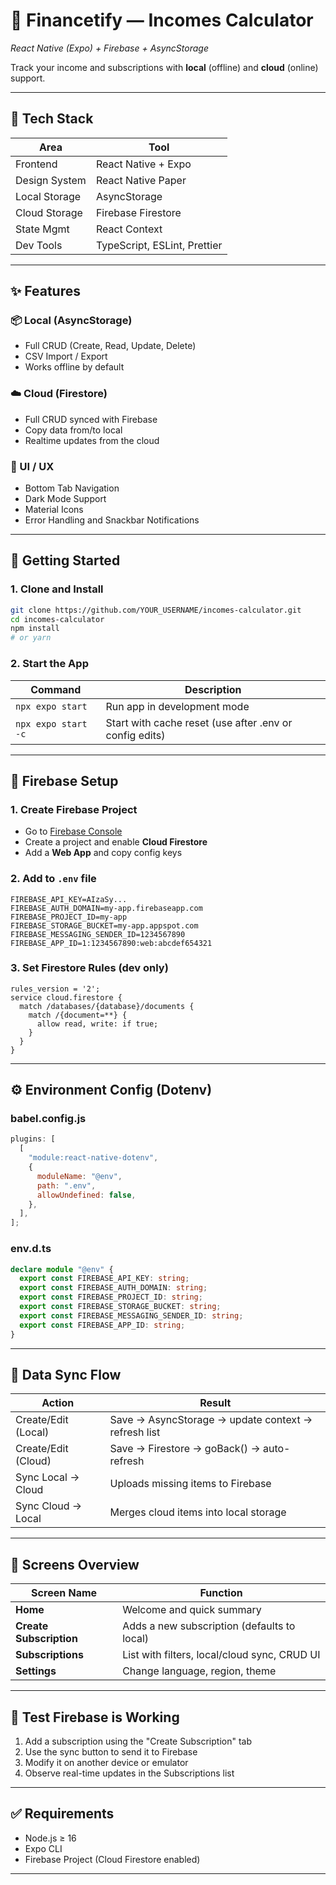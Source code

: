 # 📆 Financetify — Incomes Calculator

_React Native (Expo) + Firebase + AsyncStorage_

Track your income and subscriptions with **local** (offline) and **cloud** (online) support.

---

## 🧰 Tech Stack

| Area          | Tool                         |
| ------------- | ---------------------------- |
| Frontend      | React Native + Expo          |
| Design System | React Native Paper           |
| Local Storage | AsyncStorage                 |
| Cloud Storage | Firebase Firestore           |
| State Mgmt    | React Context                |
| Dev Tools     | TypeScript, ESLint, Prettier |

---

## ✨ Features

### 📦 Local (AsyncStorage)

- Full CRUD (Create, Read, Update, Delete)
- CSV Import / Export
- Works offline by default

### ☁️ Cloud (Firestore)

- Full CRUD synced with Firebase
- Copy data from/to local
- Realtime updates from the cloud

### 🎨 UI / UX

- Bottom Tab Navigation
- Dark Mode Support
- Material Icons
- Error Handling and Snackbar Notifications

---

## 🚀 Getting Started

### 1. Clone and Install

```bash
git clone https://github.com/YOUR_USERNAME/incomes-calculator.git
cd incomes-calculator
npm install
# or yarn
```

### 2. Start the App

| Command             | Description                                             |
| ------------------- | ------------------------------------------------------- |
| `npx expo start`    | Run app in development mode                             |
| `npx expo start -c` | Start with cache reset (use after .env or config edits) |

---

## 🔐 Firebase Setup

### 1. Create Firebase Project

- Go to [Firebase Console](https://console.firebase.google.com/)
- Create a project and enable **Cloud Firestore**
- Add a **Web App** and copy config keys

### 2. Add to `.env` file

```env
FIREBASE_API_KEY=AIzaSy...
FIREBASE_AUTH_DOMAIN=my-app.firebaseapp.com
FIREBASE_PROJECT_ID=my-app
FIREBASE_STORAGE_BUCKET=my-app.appspot.com
FIREBASE_MESSAGING_SENDER_ID=1234567890
FIREBASE_APP_ID=1:1234567890:web:abcdef654321
```

### 3. Set Firestore Rules (dev only)

```firestore
rules_version = '2';
service cloud.firestore {
  match /databases/{database}/documents {
    match /{document=**} {
      allow read, write: if true;
    }
  }
}
```

---

## ⚙️ Environment Config (Dotenv)

### babel.config.js

```js
plugins: [
  [
    "module:react-native-dotenv",
    {
      moduleName: "@env",
      path: ".env",
      allowUndefined: false,
    },
  ],
];
```

### env.d.ts

```ts
declare module "@env" {
  export const FIREBASE_API_KEY: string;
  export const FIREBASE_AUTH_DOMAIN: string;
  export const FIREBASE_PROJECT_ID: string;
  export const FIREBASE_STORAGE_BUCKET: string;
  export const FIREBASE_MESSAGING_SENDER_ID: string;
  export const FIREBASE_APP_ID: string;
}
```

---

## 🔄 Data Sync Flow

| Action              | Result                                              |
| ------------------- | --------------------------------------------------- |
| Create/Edit (Local) | Save → AsyncStorage → update context → refresh list |
| Create/Edit (Cloud) | Save → Firestore → goBack() → auto-refresh          |
| Sync Local → Cloud  | Uploads missing items to Firebase                   |
| Sync Cloud → Local  | Merges cloud items into local storage               |

---

## 🧭 Screens Overview

| Screen Name             | Function                                     |
| ----------------------- | -------------------------------------------- |
| **Home**                | Welcome and quick summary                    |
| **Create Subscription** | Adds a new subscription (defaults to local)  |
| **Subscriptions**       | List with filters, local/cloud sync, CRUD UI |
| **Settings**            | Change language, region, theme               |

---

## 🧪 Test Firebase is Working

1. Add a subscription using the "Create Subscription" tab
2. Use the sync button to send it to Firebase
3. Modify it on another device or emulator
4. Observe real-time updates in the Subscriptions list

---

## ✅ Requirements

- Node.js ≥ 16
- Expo CLI
- Firebase Project (Cloud Firestore enabled)

---